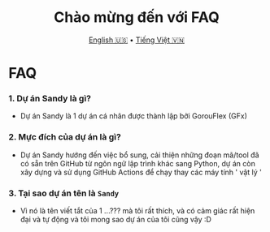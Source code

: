 <h1 align="center">Chào mừng đến với FAQ</h1>
<p align="center">
  <a href="FAQ.md">English 🇺🇸</a>
  •
  <a href="FAQ-vn.md">Tiếng Việt 🇻🇳</a>
</p>

# FAQ
### 1. Dự án Sandy là gì?

- Dự án Sandy là 1 dự án cá nhân được thành lập bởi GorouFlex (GFx)

### 2. Mực đích của dự án là gì?

- Dự án Sandy hướng đến việc bổ sung, cải thiện những đoạn mã/tool đã có sẵn trên GitHub từ ngôn ngữ lập trình khác sang Python, dự án còn xây dựng và sử dụng GitHub Actions để chạy thay các máy tính ' vật lý '

### 3. Tại sao dự án tên là `Sandy`

- Vì nó là tên viết tắt của 1 ...??? mà tôi rất thích, và có cảm giác rất hiện đại và tự động và tôi mong sao dự án của tôi cũng vậy :D